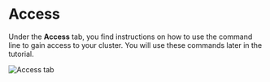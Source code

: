 # Access

Under the **Access** tab, you find instructions on how to use the command line to gain access to your cluster. You will use these commands later in the tutorial.

![Access tab](./images/iks-tour-access.png)
